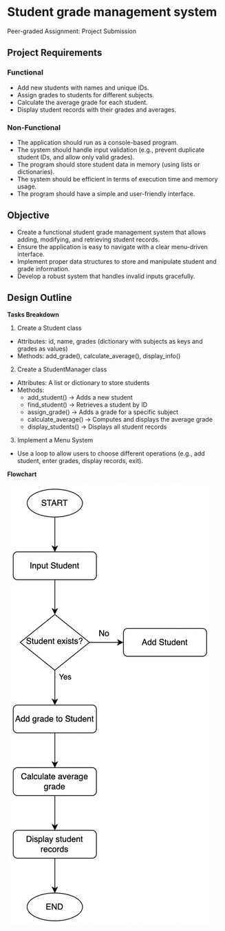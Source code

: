 # Student grade management system

Peer-graded Assignment: Project Submission

## Project Requirements

### Functional

- Add new students with names and unique IDs.
- Assign grades to students for different subjects.
- Calculate the average grade for each student.
- Display student records with their grades and averages.

### Non-Functional

- The application should run as a console-based program.
- The system should handle input validation (e.g., prevent duplicate student IDs, and allow only valid grades).
- The program should store student data in memory (using lists or dictionaries).
- The system should be efficient in terms of execution time and memory usage.
- The program should have a simple and user-friendly interface.

## Objective

- Create a functional student grade management system that allows adding, modifying, and retrieving student records.
- Ensure the application is easy to navigate with a clear menu-driven interface.
- Implement proper data structures to store and manipulate student and grade information.
- Develop a robust system that handles invalid inputs gracefully.

## Design Outline

**Tasks Breakdown**

1. Create a Student class

- Attributes: id, name, grades (dictionary with subjects as keys and grades as values)
- Methods: add_grade(), calculate_average(), display_info()

2. Create a StudentManager class

- Attributes: A list or dictionary to store students
- Methods:
  - add_student() → Adds a new student
  - find_student() → Retrieves a student by ID
  - assign_grade() → Adds a grade for a specific subject
  - calculate_average() → Computes and displays the average grade
  - display_students() → Displays all student records

3. Implement a Menu System

- Use a loop to allow users to choose different operations (e.g., add student, enter grades, display records, exit).

**Flowchart**

![Student-Management-Flowchart](image-1.png)
